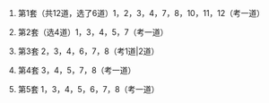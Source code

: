 1. 第1套（共12道，选了6道）1，2，3，4，7，8，10，11，12（考一道）

2. 第2套（选4道）1，3，4，5，7（考一道）

3. 第3套 2，3，4，6，7，8（考1道|2道）

4. 第4套 3，4，5，7，8（考一道）

5. 第5套 1，3，4，5，6，7，8（考一道）
